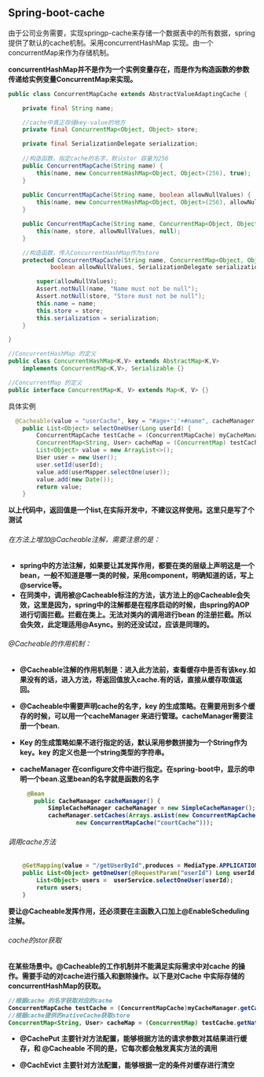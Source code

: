 ## Spring-boot-cache

由于公司业务需要，实现springp-cache来存储一个数据表中的所有数据，spring提供了默认的cache机制。采用concurrentHashMap 实现。由一个concurrentMap来作为存储机制。

**concurrentHashMap并不是作为一个实例变量存在，而是作为构造函数的参数传递给实例变量ConcurrentMap来实现。**

```java
public class ConcurrentMapCache extends AbstractValueAdaptingCache {

	private final String name;

    //cache中真正存储key-value的地方
	private final ConcurrentMap<Object, Object> store;

	private final SerializationDelegate serialization;
    
    //构造函数，指定cache的名字，默认stor 容量为256
    public ConcurrentMapCache(String name) {
		this(name, new ConcurrentHashMap<Object, Object>(256), true);
	}
    
	public ConcurrentMapCache(String name, boolean allowNullValues) {
		this(name, new ConcurrentHashMap<Object, Object>(256), allowNullValues);
	}

	public ConcurrentMapCache(String name, ConcurrentMap<Object, Object> store, boolean allowNullValues) {
		this(name, store, allowNullValues, null);
	}

    //构造函数，传入ConcurrentHashMap作为store
	protected ConcurrentMapCache(String name, ConcurrentMap<Object, Object> store,
			boolean allowNullValues, SerializationDelegate serialization) {

		super(allowNullValues);
		Assert.notNull(name, "Name must not be null");
		Assert.notNull(store, "Store must not be null");
		this.name = name;
		this.store = store;
		this.serialization = serialization;
	}

}
```

```java
//ConcurrentHashMap 的定义
public class ConcurrentHashMap<K,V> extends AbstractMap<K,V>
    implements ConcurrentMap<K,V>, Serializable {}

//ConcurrentMap 的定义
public interface ConcurrentMap<K, V> extends Map<K, V> {}
```

具体实例

```java
  @Cacheable(value = "userCache", key = "#age+':'+#name", cacheManager = "cacheManager")
    public List<Object> selectOneUser(Long userId) {
        ConcurrentMapCache testCache = (ConcurrentMapCache) myCacheManager.getCache("userCache");
        ConcurrentMap<String, User> cacheMap = (ConcurrentMap) testCache.getNativeCache();
        List<Object> value = new ArrayList<>();
        User user = new User();
        user.setId(userId);
        value.add(userMapper.selectOne(user));
        value.add(new Date());
        return value;
    }
```

**以上代码中，返回值是一个list<object>,在实际开发中，不建议这样使用。这里只是写了个测试**

###### 在方法上增加@Cacheable注解，需要注意的是：

- spring中的方法注解，如果要让其发挥作用，都要在类的层级上声明这是一个bean，一般不知道是哪一类的时候，采用component，明确知道的话，写上@service等。
- 在同类中，调用被@Cacheable标注的方法，该方法上的@Cacheable会失效，这里是因为，spring中的注解都是在程序启动的时候，由spring的AOP进行切面拦截。拦截在类上。无法对类内的调用进行bean 的注册拦截。所以会失效，此定理适用@Async。别的还没试过，应该是同理的。

###### @Cacheable的作用机制：

- @Cacheable注解的作用机制是：进入此方法前，查看缓存中是否有该key.如果没有的话，进入方法，将返回值放入cache.有的话，直接从缓存取值返回。

- @Cacheable中需要声明cache的名字，key 的生成策略。在需要用到多个缓存的时候，可以用一个cacheManager 来进行管理。cacheManager需要注册一个bean.

- Key 的生成策略如果不进行指定的话，默认采用参数拼接为一个String作为key。key 的定义也是一个string类型的字符串。

- cacheManager 在configure文件中进行指定。在spring-boot中，显示的申明一个bean.这里bean的名字就是函数的名字

  ```java
   	@Bean
      public CacheManager cacheManager() {
          SimpleCacheManager cacheManager = new SimpleCacheManager();
          cacheManager.setCaches(Arrays.asList(new ConcurrentMapCache("userCache"),
                  new ConcurrentMapCache("courtCache")));
  ```

###### 调用cache方法

```java
    @GetMapping(value = "/getUserById",produces = MediaType.APPLICATION_JSON_VALUE)
    public List<Object> getOneUser(@RequestParam("userId") Long userId)  {
        List<Object> users =  userService.selectOneUser(userId);
        return users;
    }
```

要让@Cacheable发挥作用，还必须要在主函数入口加上@EnableScheduling注解。



###### cache的stor获取

在某些场景中。@Cacheable的工作机制并不能满足实际需求中对cache 的操作。需要手动的对cache进行插入和删除操作。以下是对Cache 中实际存储的concurrentHashMap的获取。

```java 
//根据cache 的名字获取对应的cache   
ConcurrentMapCache testCache = (ConcurrentMapCache)myCacheManager.getCache("userCache");
//根据cache提供的nativeCache获取store
ConcurrentMap<String, User> cacheMap = (ConcurrentMap) testCache.getNativeCache();
```

- @CachePut 主要针对方法配置，能够根据方法的请求参数对其结果进行缓存，和 @Cacheable 不同的是，它每次都会触发真实方法的调用

- @CachEvict 主要针对方法配置，能够根据一定的条件对缓存进行清空